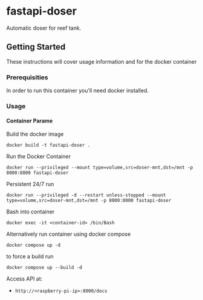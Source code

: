 # fastapi-doser

Automatic doser for reef tank.

## Getting Started

These instructions will cover usage information and for the docker container 

### Prerequisities


In order to run this container you'll need docker installed.


### Usage
#### Container Parame

Build the docker image

```shell
docker build -t fastapi-doser .
```

Run the Docker Container

```shell
docker run --privileged --mount type=volume,src=doser-mnt,dst=/mnt -p 8000:8000 fastapi-doser
```
Persistent 24/7 run

```shell
docker run --privileged -d --restart unless-stopped --mount type=volume,src=doser-mnt,dst=/mnt -p 8000:8000 fastapi-doser
```

Bash into container
```shell
docker exec -it <container-id> /bin/Bash
```

Alternatively run container using docker compose
```shell
docker compose up -d
```

to force a build run
```shell
docker compose up --build -d
```


Access API at:
* `http://<raspberry-pi-ip>:8000/docs`
